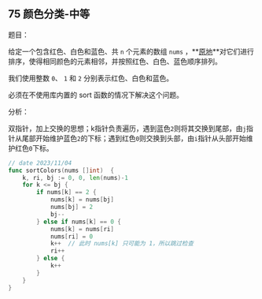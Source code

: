 ## 75 颜色分类-中等

题目：

给定一个包含红色、白色和蓝色、共 `n` 个元素的数组 `nums` ，**[原地](https://baike.baidu.com/item/原地算法)**对它们进行排序，使得相同颜色的元素相邻，并按照红色、白色、蓝色顺序排列。

我们使用整数 `0`、 `1` 和 `2` 分别表示红色、白色和蓝色。

必须在不使用库内置的 sort 函数的情况下解决这个问题。



分析：

双指针，加上交换的思想；k指针负责遍历，遇到蓝色`2`则将其交换到尾部，由`j`指针从尾部开始维护蓝色`2`的下标；遇到红色`0`则交换到头部，由`i`指针从头部开始维护红色`0`下标。

```go
// date 2023/11/04
func sortColors(nums []int)  {
    k, ri, bj := 0, 0, len(nums)-1
    for k <= bj {
        if nums[k] == 2 {
            nums[k] = nums[bj]
            nums[bj] = 2
            bj--
        } else if nums[k] == 0 {
            nums[k] = nums[ri]
            nums[ri] = 0
            k++  // 此时 nums[k] 只可能为 1，所以跳过检查
            ri++
        } else {
            k++
        }
    }
}
```

